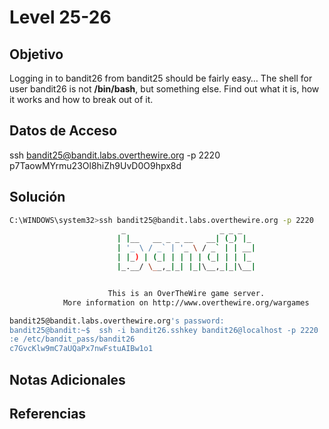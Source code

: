 # Level 25-26

## Objetivo
Logging in to bandit26 from bandit25 should be fairly easy… The shell for user bandit26 is not **/bin/bash**, but something else. Find out what it is, how it works and how to break out of it.
## Datos de Acceso
ssh bandit25@bandit.labs.overthewire.org -p 2220
p7TaowMYrmu23Ol8hiZh9UvD0O9hpx8d
## Solución
``` bash
C:\WINDOWS\system32>ssh bandit25@bandit.labs.overthewire.org -p 2220
                         _                     _ _ _
                        | |__   __ _ _ __   __| (_) |_
                        | '_ \ / _` | '_ \ / _` | | __|
                        | |_) | (_| | | | | (_| | | |_
                        |_.__/ \__,_|_| |_|\__,_|_|\__|


                      This is an OverTheWire game server.
            More information on http://www.overthewire.org/wargames

bandit25@bandit.labs.overthewire.org's password:
bandit25@bandit:~$  ssh -i bandit26.sshkey bandit26@localhost -p 2220
:e /etc/bandit_pass/bandit26
c7GvcKlw9mC7aUQaPx7nwFstuAIBw1o1
```
## Notas Adicionales

## Referencias

